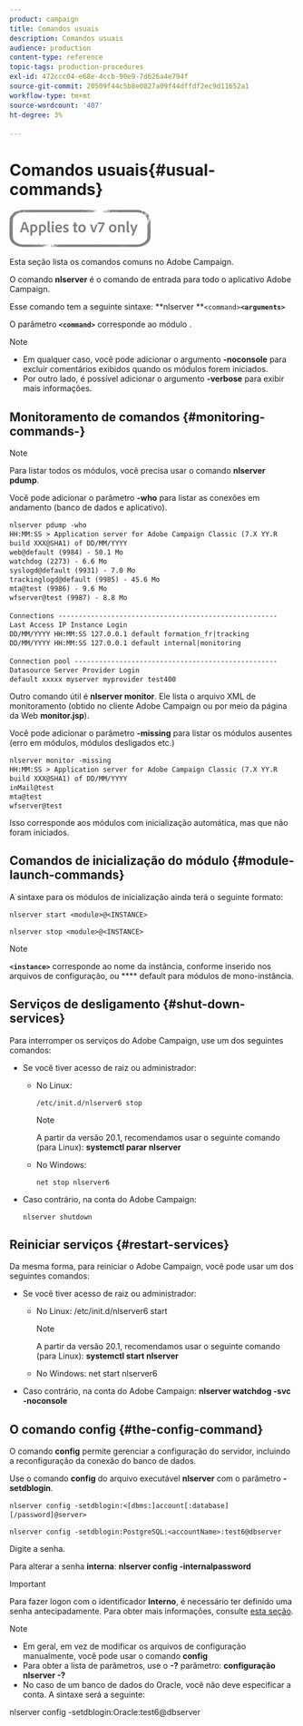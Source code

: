 ```yaml
---
product: campaign
title: Comandos usuais
description: Comandos usuais
audience: production
content-type: reference
topic-tags: production-procedures
exl-id: 472ccc04-e68e-4ccb-90e9-7d626a4e794f
source-git-commit: 20509f44c5b8e0827a09f44dffdf2ec9d11652a1
workflow-type: tm+mt
source-wordcount: '407'
ht-degree: 3%

---
```


# Comandos usuais{#usual-commands}

![](../../assets/v7-only.svg)

Esta seção lista os comandos comuns no Adobe Campaign.

O comando **nlserver** é o comando de entrada para todo o aplicativo Adobe Campaign.

Esse comando tem a seguinte sintaxe: **nlserver **`<command>`****`<arguments>`****

O parâmetro **`<command>`** corresponde ao módulo .

>[!NOTE]
>
>* Em qualquer caso, você pode adicionar o argumento **-noconsole** para excluir comentários exibidos quando os módulos forem iniciados.
>* Por outro lado, é possível adicionar o argumento **-verbose** para exibir mais informações.

>


## Monitoramento de comandos {#monitoring-commands-}

>[!NOTE]
>
>Para listar todos os módulos, você precisa usar o comando **nlserver pdump**.

Você pode adicionar o parâmetro **-who** para listar as conexões em andamento (banco de dados e aplicativo).

```
nlserver pdump -who
HH:MM:SS > Application server for Adobe Campaign Classic (7.X YY.R build XXX@SHA1) of DD/MM/YYYY
web@default (9984) - 50.1 Mo
watchdog (2273) - 6.6 Mo
syslogd@default (9931) - 7.0 Mo
trackinglogd@default (9985) - 45.6 Mo
mta@test (9986) - 9.6 Mo
wfserver@test (9987) - 8.8 Mo

Connections ------------------------------------------------------
Last Access IP Instance Login 
DD/MM/YYYY HH:MM:SS 127.0.0.1 default formation_fr|tracking
DD/MM/YYYY HH:MM:SS 127.0.0.1 default internal|monitoring

Connection pool --------------------------------------------------
Datasource Server Provider Login 
default xxxxx myserver myprovider test400
```

Outro comando útil é **nlserver monitor**. Ele lista o arquivo XML de monitoramento (obtido no cliente Adobe Campaign ou por meio da página da Web **monitor.jsp**).

Você pode adicionar o parâmetro **-missing** para listar os módulos ausentes (erro em módulos, módulos desligados etc.)

```
nlserver monitor -missing
HH:MM:SS > Application server for Adobe Campaign Classic (7.X YY.R build XXX@SHA1) of DD/MM/YYYY
inMail@test
mta@test
wfserver@test
```

Isso corresponde aos módulos com inicialização automática, mas que não foram iniciados.

## Comandos de inicialização do módulo {#module-launch-commands}

A sintaxe para os módulos de inicialização ainda terá o seguinte formato:

```
nlserver start <module>@<INSTANCE>
```

```
nlserver stop <module>@<INSTANCE>
```

>[!NOTE]
>
>**`<instance>`** corresponde ao nome da instância, conforme inserido nos arquivos de configuração, ou  **** default para módulos de mono-instância.

## Serviços de desligamento {#shut-down-services}

Para interromper os serviços do Adobe Campaign, use um dos seguintes comandos:

* Se você tiver acesso de raiz ou administrador:

   * No Linux:

      ```
      /etc/init.d/nlserver6 stop
      ```

      >[!NOTE]
      >
      >A partir da versão 20.1, recomendamos usar o seguinte comando (para Linux): **systemctl parar nlserver**

   * No Windows:

      ```
      net stop nlserver6
      ```

* Caso contrário, na conta do Adobe Campaign:

   ```
   nlserver shutdown 
   ```

## Reiniciar serviços {#restart-services}

Da mesma forma, para reiniciar o Adobe Campaign, você pode usar um dos seguintes comandos:

* Se você tiver acesso de raiz ou administrador:

   * No Linux: /etc/init.d/nlserver6 start

      >[!NOTE]
      >
      >A partir da versão 20.1, recomendamos usar o seguinte comando (para Linux): **systemctl start nlserver**

   * No Windows: net start nlserver6

* Caso contrário, na conta do Adobe Campaign: **nlserver watchdog -svc -noconsole**

## O comando config {#the-config-command}

O comando **config** permite gerenciar a configuração do servidor, incluindo a reconfiguração da conexão do banco de dados.

Use o comando **config** do arquivo executável **nlserver** com o parâmetro **-setdblogin**.

```
nlserver config -setdblogin:<[dbms:]account[:database][/password]@server>
```

```
nlserver config -setdblogin:PostgreSQL:<accountName>:test6@dbserver
```

Digite a senha.

Para alterar a senha **interna**: **nlserver config -internalpassword**

>[!IMPORTANT]
>
>Para fazer logon com o identificador **Interno**, é necessário ter definido uma senha antecipadamente. Para obter mais informações, consulte [esta seção](../../installation/using/configuring-campaign-server.md#internal-identifier).

>[!NOTE]
>
>* Em geral, em vez de modificar os arquivos de configuração manualmente, você pode usar o comando **config**
>* Para obter a lista de parâmetros, use o **-?** parâmetro:  **configuração nlserver -?**
>* No caso de um banco de dados do Oracle, você não deve especificar a conta. A sintaxe será a seguinte:
>
>  nlserver config -setdblogin:Oracle:test6@dbserver
